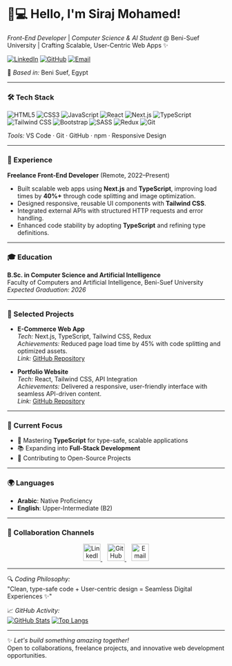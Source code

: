 # 👨💻 Hello, I'm Siraj Mohamed!

*Front-End Developer* | *Computer Science & AI Student* @ Beni-Suef University | Crafting Scalable, User-Centric Web Apps ✨

[![LinkedIn](https://img.shields.io/badge/-Connect_On_LinkedIn-0077B5?style=for-the-badge&logo=linkedin&logoColor=white)](https://www.linkedin.com/in/sirajmohamed)
[![GitHub](https://img.shields.io/badge/-Follow_On_GitHub-181717?style=for-the-badge&logo=github&logoColor=white)](https://github.com/sirajmohamed)
[![Email](https://img.shields.io/badge/-Email_Me-D14836?style=for-the-badge&logo=gmail&logoColor=white)](mailto:serag9232@gmail.com)

📍 *Based in:* Beni Suef, Egypt  

---

### 🛠 Tech Stack
![HTML5](https://img.shields.io/badge/-HTML5-E34F26?logo=html5&logoColor=white)
![CSS3](https://img.shields.io/badge/-CSS3-1572B6?logo=css3)
![JavaScript](https://img.shields.io/badge/-JavaScript-F7DF1E?logo=javascript&logoColor=black)
![React](https://img.shields.io/badge/-React-61DAFB?logo=react&logoColor=black)
![Next.js](https://img.shields.io/badge/-Next.js-000000?logo=next.js&logoColor=white)
![TypeScript](https://img.shields.io/badge/-TypeScript-3178C6?logo=typescript&logoColor=white)
![Tailwind CSS](https://img.shields.io/badge/-Tailwind_CSS-38B2AC?logo=tailwind-css&logoColor=white)
![Bootstrap](https://img.shields.io/badge/-Bootstrap-7952B3?logo=bootstrap)
![SASS](https://img.shields.io/badge/-SASS-CC6699?logo=sass)
![Redux](https://img.shields.io/badge/-Redux-764ABC?logo=redux&logoColor=white)
![Git](https://img.shields.io/badge/-Git-F05032?logo=git&logoColor=white)

*Tools:* VS Code · Git · GitHub · npm · Responsive Design

---

### 💼 Experience
**Freelance Front-End Developer** (Remote, 2022–Present)  
- Built scalable web apps using **Next.js** and **TypeScript**, improving load times by **40%+** through code splitting and image optimization.  
- Designed responsive, reusable UI components with **Tailwind CSS**.  
- Integrated external APIs with structured HTTP requests and error handling.  
- Enhanced code stability by adopting **TypeScript** and refining type definitions.

---

### 🎓 Education
**B.Sc. in Computer Science and Artificial Intelligence**  
Faculty of Computers and Artificial Intelligence, Beni-Suef University  
*Expected Graduation: 2026*

---

### 🌟 Selected Projects
- **E-Commerce Web App**  
  *Tech:* Next.js, TypeScript, Tailwind CSS, Redux  
  *Achievements:* Reduced page load time by 45% with code splitting and optimized assets.  
  *Link:* [GitHub Repository](https://github.com/sirajmohamed)  

- **Portfolio Website**  
  *Tech:* React, Tailwind CSS, API Integration  
  *Achievements:* Delivered a responsive, user-friendly interface with seamless API-driven content.  
  *Link:* [GitHub Repository](https://github.com/sirajmohamed)  

---

### 🎯 Current Focus
- 🧠 Mastering **TypeScript** for type-safe, scalable applications  
- 📚 Expanding into **Full-Stack Development**  
- 🤝 Contributing to Open-Source Projects  

---

### 🌍 Languages
- **Arabic**: Native Proficiency  
- **English**: Upper-Intermediate (B2)

---

### 🌟 Collaboration Channels
<p align="center">
  <a href="https://www.linkedin.com/in/sirajmohamed">
    <img src="https://img.icons8.com/color/48/linkedin.png" alt="LinkedIn" width="40"/>
  </a>
    
  <a href="https://github.com/sirajmohamed">
    <img src="https://img.icons8.com/material-outlined/48/github.png" alt="GitHub" width="40"/>
  </a>
    
  <a href="mailto:serag9232@gmail.com">
    <img src="https://img.icons8.com/color/48/gmail.png" alt="Email" width="40"/>
  </a>
</p>

---

🔍 *Coding Philosophy:*  
"Clean, type-safe code + User-centric design = Seamless Digital Experiences ✨"

📈 *GitHub Activity:*  
[![GitHub Stats](https://github-readme-stats.vercel.app/api?username=sirajmohamed&show_icons=true&theme=radical&hide_title=true)](https://github.com/sirajmohamed)
[![Top Langs](https://github-readme-stats.vercel.app/api/top-langs/?username=sirajmohamed&layout=compact&theme=radical)](https://github.com/sirajmohamed)

---

✨ *Let's build something amazing together!*  
Open to collaborations, freelance projects, and innovative web development opportunities.
